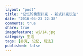 ```yaml
---
layout: "post"
title: "记忆轮换型扑克 - 新式扑克玩法"
date: "2016-04-23 22:38"
comments: true
share: true
imagefeature: wj/14.jpg
category: 生活
tags: [扑克, 记忆, 玩法]
published: false
---
```


